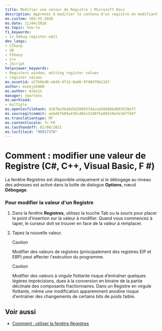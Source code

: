 ```yaml
---
title: Modifier une valeur de Registre | Microsoft Docs
description: Apprenez à modifier le contenu d’un registre en modifiant sa valeur dans la fenêtre registres (disponible uniquement si le débogage au niveau de l’adresse est activé).
ms.custom: SEO-VS-2020
ms.date: 11/04/2016
ms.topic: how-to
f1_keywords:
- vs.debug.register.edit
dev_langs:
- CSharp
- VB
- FSharp
- C++
- JScript
helpviewer_keywords:
- Registers window, editing register values
- register values
ms.assetid: e27b6bd8-e6d4-4f1d-8a86-9f4047bb1167
author: mikejo5000
ms.author: mikejo
manager: jmartens
ms.workload:
- multiple
ms.openlocfilehash: 4187be3bd4d5d2099374acea58d86bd093538ef7
ms.sourcegitcommit: ae6d47b09a439cd0e13180f5e89510e3e347fd47
ms.translationtype: MT
ms.contentlocale: fr-FR
ms.lasthandoff: 02/08/2021
ms.locfileid: "99917378"
---
```

# <a name="how-to-edit-a-register-value-c-c-visual-basic-f"></a>Comment : modifier une valeur de Registre (C#, C++, Visual Basic, F #)

La fenêtre Registres est disponible uniquement si le débogage au niveau des adresses est activé dans la boîte de dialogue **Options**, nœud **Débogage**.

### <a name="to-change-the-value-of-a-register"></a>Pour modifier la valeur d'un Registre

1. Dans la fenêtre **Registres**, utilisez la touche Tab ou la souris pour placer le point d’insertion sur la valeur à modifier. Quand vous commencez à taper, le curseur doit se trouver en face de la valeur à remplacer.

2. Tapez la nouvelle valeur.

    > [!CAUTION]
    > Modifier des valeurs de registres (principalement des registres EIP et EBP) peut affecter l'exécution du programme.

    > [!CAUTION]
    > Modifier des valeurs à virgule flottante risque d’entraîner quelques légères imprécisions, dues à la conversion en binaire de la partie décimale des composants fractionnaires. Dans un Registre en virgule flottante, même une modification apparemment anodine risque d'entraîner des changements de certains bits de poids faible.

## <a name="see-also"></a>Voir aussi
- [Comment : utiliser la fenêtre Registres](../debugger/how-to-use-the-registers-window.md)